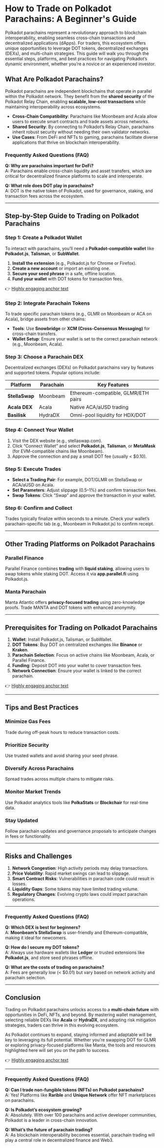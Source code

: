 # How to Trade on Polkadot Parachains: A Beginner's Guide  

Polkadot parachains represent a revolutionary approach to blockchain interoperability, enabling seamless cross-chain transactions and decentralized applications (dApps). For traders, this ecosystem offers unique opportunities to leverage DOT tokens, decentralized exchanges (DEXs), and multi-chain strategies. This guide will walk you through the essential steps, platforms, and best practices for navigating Polkadot’s dynamic environment, whether you’re a novice or an experienced investor.  

## What Are Polkadot Parachains?  

Polkadot parachains are independent blockchains that operate in parallel within the Polkadot network. They benefit from the **shared security** of the Polkadot Relay Chain, enabling **scalable, low-cost transactions** while maintaining interoperability across ecosystems.  

- **Cross-Chain Compatibility**: Parachains like Moonbeam and Acala allow users to execute smart contracts and trade assets across networks.  
- **Shared Security**: By connecting to Polkadot’s Relay Chain, parachains inherit robust security without needing their own validator networks.  
- **Use Cases**: From DeFi and NFTs to gaming, parachains facilitate diverse applications that thrive on blockchain interoperability.  

### Frequently Asked Questions (FAQ)  

**Q: Why are parachains important for DeFi?**  
A: Parachains enable cross-chain liquidity and asset transfers, which are critical for decentralized finance platforms to scale and interoperate.  

**Q: What role does DOT play in parachains?**  
A: DOT is the native token of Polkadot, used for governance, staking, and transaction fees across the ecosystem.  

---

## Step-by-Step Guide to Trading on Polkadot Parachains  

### Step 1: Create a Polkadot Wallet  

To interact with parachains, you’ll need a **Polkadot-compatible wallet** like **Polkadot.js**, **Talisman**, or **SubWallet**.  

1. **Install the extension** (e.g., Polkadot.js for Chrome or Firefox).  
2. **Create a new account** or import an existing one.  
3. **Secure your seed phrase** in a safe, offline location.  
4. **Fund your wallet** with DOT tokens for transaction fees.  

👉 [Highly engaging anchor text](https://bit.ly/okx-bonus)  

### Step 2: Integrate Parachain Tokens  

To trade specific parachain tokens (e.g., GLMR on Moonbeam or ACA on Acala), bridge assets from other chains:  

- **Tools**: Use **Snowbridge** or **XCM (Cross-Consensus Messaging)** for cross-chain transfers.  
- **Wallet Setup**: Ensure your wallet is set to the correct parachain network (e.g., Moonbeam, Acala).  

### Step 3: Choose a Parachain DEX  

Decentralized exchanges (DEXs) on Polkadot parachains vary by features and supported tokens. Popular options include:  

| Platform       | Parachain  | Key Features                          |  
|----------------|------------|---------------------------------------|  
| **StellaSwap** | Moonbeam   | Ethereum-compatible, GLMR/ETH pairs   |  
| **Acala DEX**  | Acala      | Native ACA/aUSD trading               |  
| **Basilisk**   | HydraDX    | Omni-pool liquidity for HDX/DOT       |  

### Step 4: Connect Your Wallet  

1. Visit the DEX website (e.g., stellaswap.com).  
2. Click “Connect Wallet” and select **Polkadot.js**, **Talisman**, or **MetaMask** (for EVM-compatible chains like Moonbeam).  
3. Approve the connection and pay a small DOT fee (usually < $0.10).  

### Step 5: Execute Trades  

- **Select a Trading Pair**: For example, DOT/GLMR on StellaSwap or ACA/aUSD on Acala.  
- **Set Parameters**: Adjust slippage (0.5–1%) and confirm transaction fees.  
- **Swap Tokens**: Click “Swap” and approve the transaction in your wallet.  

### Step 6: Confirm and Collect  

Trades typically finalize within seconds to a minute. Check your wallet’s parachain-specific tab (e.g., Moonbeam in Polkadot.js) to confirm receipt.  

---

## Other Trading Platforms on Polkadot Parachains  

### Parallel Finance  

Parallel Finance combines **trading** with **liquid staking**, allowing users to swap tokens while staking DOT. Access it via **app.parallel.fi** using Polkadot.js.  

### Manta Parachain  

Manta Atlantic offers **privacy-focused trading** using zero-knowledge proofs. Trade MANTA and DOT tokens with enhanced anonymity.  

---

## Prerequisites for Trading on Polkadot Parachains  

1. **Wallet**: Install Polkadot.js, Talisman, or SubWallet.  
2. **DOT Tokens**: Buy DOT on centralized exchanges like **Binance** or **Kraken**.  
3. **Parachain Selection**: Focus on active chains like Moonbeam, Acala, or Parallel Finance.  
4. **Funding**: Deposit DOT into your wallet to cover transaction fees.  
5. **Network Connection**: Ensure your wallet is linked to the correct parachain.  

👉 [Highly engaging anchor text](https://bit.ly/okx-bonus)  

---

## Tips and Best Practices  

### Minimize Gas Fees  

Trade during off-peak hours to reduce transaction costs.  

### Prioritize Security  

Use trusted wallets and avoid sharing your seed phrase.  

### Diversify Across Parachains  

Spread trades across multiple chains to mitigate risks.  

### Monitor Market Trends  

Use Polkadot analytics tools like **PolkaStats** or **Blockchair** for real-time data.  

### Stay Updated  

Follow parachain updates and governance proposals to anticipate changes in fees or functionality.  

---

## Risks and Challenges  

1. **Network Congestion**: High activity periods may delay transactions.  
2. **Price Volatility**: Rapid market swings can lead to slippage.  
3. **Smart Contract Risks**: Vulnerabilities in parachain code could result in losses.  
4. **Liquidity Gaps**: Some tokens may have limited trading volume.  
5. **Regulatory Changes**: Evolving crypto laws could impact parachain operations.  

---

### Frequently Asked Questions (FAQ)  

**Q: Which DEX is best for beginners?**  
A: **Moonbeam’s StellaSwap** is user-friendly and Ethereum-compatible, making it ideal for newcomers.  

**Q: How do I secure my DOT tokens?**  
A: Always use hardware wallets like **Ledger** or trusted extensions like **Polkadot.js**, and store seed phrases offline.  

**Q: What are the costs of trading on parachains?**  
A: Fees are generally low (< $0.01) but vary based on network activity and parachain selection.  

---

## Conclusion  

Trading on Polkadot parachains unlocks access to a **multi-chain future** with opportunities in DeFi, NFTs, and beyond. By mastering wallet management, selecting reliable DEXs like **Acala** or **HydraDX**, and adopting risk mitigation strategies, traders can thrive in this evolving ecosystem.  

As Polkadot continues to expand, staying informed and adaptable will be key to leveraging its full potential. Whether you’re swapping DOT for GLMR or exploring privacy-focused platforms like Manta, the tools and resources highlighted here will set you on the path to success.  

👉 [Highly engaging anchor text](https://bit.ly/okx-bonus)  

---

### Frequently Asked Questions (FAQ)  

**Q: Can I trade non-fungible tokens (NFTs) on Polkadot parachains?**  
A: Yes! Platforms like **Rarible** and **Unique Network** offer NFT marketplaces on parachains.  

**Q: Is Polkadot’s ecosystem growing?**  
A: Absolutely. With over 100 parachains and active developer communities, Polkadot is a leader in cross-chain innovation.  

**Q: What’s the future of parachain trading?**  
A: As blockchain interoperability becomes essential, parachain trading will play a central role in decentralized finance and Web3.